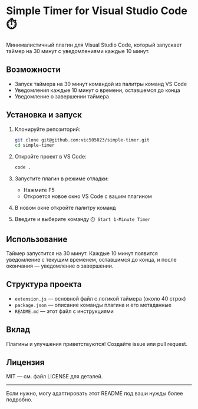 # Simple Timer for Visual Studio Code ⏱️

Минималистичный плагин для Visual Studio Code, который запускает таймер на 30 минут с уведомлениями каждые 10 минут.

## Возможности

- Запуск таймера на 30 минут командой из палитры команд VS Code
- Уведомления каждые 10 минут о времени, оставшемся до конца
- Уведомление о завершении таймера

## Установка и запуск

1. Клонируйте репозиторий:
   ```bash
   git clone git@github.com:vic505023/simple-timer.git
   cd simple-timer
   ```
2. Откройте проект в VS Code:
   ```bash
   code .
   ```
3. Запустите плагин в режиме отладки:
   - Нажмите F5
   - Откроется новое окно VS Code с вашим плагином

4. В новом окне откройте палитру команд
5. Введите и выберите команду `⏱️ Start 1-Minute Timer`

## Использование

Таймер запустится на 30 минут. Каждые 10 минут появится уведомление с текущим временем, оставшимся до конца, и после окончания — уведомление о завершении.

## Структура проекта

- `extension.js` — основной файл с логикой таймера (около 40 строк)
- `package.json` — описание команды плагина и его метаданные
- `README.md` — этот файл с инструкциями

## Вклад

Плагины и улучшения приветствуются! Создайте issue или pull request.

## Лицензия

MIT — см. файл LICENSE для деталей.

***

Если нужно, могу адаптировать этот README под ваши нужды более подробно.